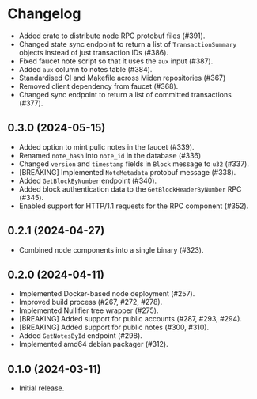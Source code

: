 # Changelog

* Added crate to distribute node RPC protobuf files (#391).
* Changed state sync endpoint to return a list of `TransactionSummary` objects instead of just transaction IDs (#386).
* Fixed faucet note script so that it uses the `aux` input (#387).
* Added `aux` column to notes table (#384).
* Standardised CI and Makefile across Miden repositories (#367)
* Removed client dependency from faucet (#368).
* Changed sync endpoint to return a list of committed transactions (#377).

## 0.3.0 (2024-05-15)

* Added option to mint pulic notes in the faucet (#339).
* Renamed `note_hash` into `note_id` in the database (#336)
* Changed `version` and `timestamp` fields in `Block` message to `u32` (#337).
* [BREAKING] Implemented `NoteMetadata` protobuf message (#338).
* Added `GetBlockByNumber` endpoint (#340).
* Added block authentication data to the `GetBlockHeaderByNumber` RPC (#345).
* Enabled support for HTTP/1.1 requests for the RPC component (#352).

## 0.2.1 (2024-04-27)

* Combined node components into a single binary (#323).

## 0.2.0 (2024-04-11)

* Implemented Docker-based node deployment (#257).
* Improved build process (#267, #272, #278).
* Implemented Nullifier tree wrapper (#275).
* [BREAKING] Added support for public accounts (#287, #293, #294).
* [BREAKING] Added support for public notes (#300, #310).
* Added `GetNotesById` endpoint (#298).
* Implemented amd64 debian packager (#312).

## 0.1.0 (2024-03-11)

* Initial release.
